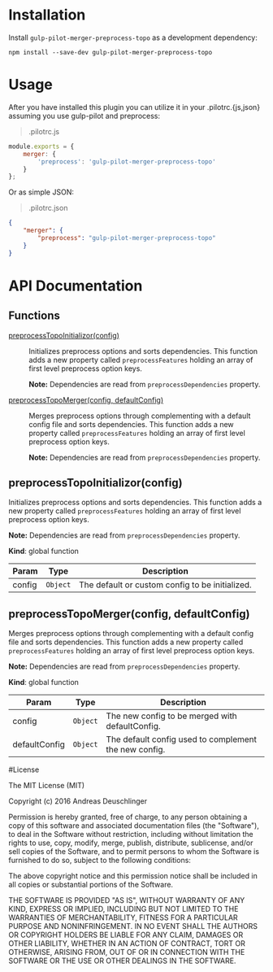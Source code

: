 # Installation

Install `gulp-pilot-merger-preprocess-topo` as a development dependency:

```shell
npm install --save-dev gulp-pilot-merger-preprocess-topo
```

# Usage

After you have installed this plugin you can utilize it in your .pilotrc.{js,json} assuming you use gulp-pilot and preprocess:

> .pilotrc.js

````javascript
module.exports = {
    merger: {
        'preprocess': 'gulp-pilot-merger-preprocess-topo'
    }
};
````

Or as simple JSON:

> .pilotrc.json

````JSON
{
    "merger": {
        "preprocess": "gulp-pilot-merger-preprocess-topo"
    }
}
````

# API Documentation

## Functions

<dl>
<dt><a href="#preprocessTopoInitializor">preprocessTopoInitializor(config)</a></dt>
<dd><p>Initializes preprocess options and sorts dependencies.
This function adds a new property called <code>preprocessFeatures</code> holding an array of first level preprocess option keys.</p>
<p><strong>Note:</strong> Dependencies are read from <code>preprocessDependencies</code> property.</p>
</dd>
<dt><a href="#preprocessTopoMerger">preprocessTopoMerger(config, defaultConfig)</a></dt>
<dd><p>Merges preprocess options through complementing with a default config file and sorts dependencies.
This function adds a new property called <code>preprocessFeatures</code> holding an array of first level preprocess option keys.</p>
<p><strong>Note:</strong> Dependencies are read from <code>preprocessDependencies</code> property.</p>
</dd>
</dl>

<a name="preprocessTopoInitializor"></a>
## preprocessTopoInitializor(config)
Initializes preprocess options and sorts dependencies.
This function adds a new property called `preprocessFeatures` holding an array of first level preprocess option keys.

**Note:** Dependencies are read from `preprocessDependencies` property.

**Kind**: global function  

| Param | Type | Description |
| --- | --- | --- |
| config | <code>Object</code> | The default or custom config to be initialized. |

<a name="preprocessTopoMerger"></a>
## preprocessTopoMerger(config, defaultConfig)
Merges preprocess options through complementing with a default config file and sorts dependencies.
This function adds a new property called `preprocessFeatures` holding an array of first level preprocess option keys.

**Note:** Dependencies are read from `preprocessDependencies` property.

**Kind**: global function  

| Param | Type | Description |
| --- | --- | --- |
| config | <code>Object</code> | The new config to be merged with defaultConfig. |
| defaultConfig | <code>Object</code> | The default config used to complement the new config. |


#License

The MIT License (MIT)

Copyright (c) 2016 Andreas Deuschlinger

Permission is hereby granted, free of charge, to any person obtaining a copy
of this software and associated documentation files (the &quot;Software&quot;), to deal
in the Software without restriction, including without limitation the rights
to use, copy, modify, merge, publish, distribute, sublicense, and/or sell
copies of the Software, and to permit persons to whom the Software is
furnished to do so, subject to the following conditions:

The above copyright notice and this permission notice shall be included in all
copies or substantial portions of the Software.

THE SOFTWARE IS PROVIDED &quot;AS IS&quot;, WITHOUT WARRANTY OF ANY KIND, EXPRESS OR
IMPLIED, INCLUDING BUT NOT LIMITED TO THE WARRANTIES OF MERCHANTABILITY,
FITNESS FOR A PARTICULAR PURPOSE AND NONINFRINGEMENT. IN NO EVENT SHALL THE
AUTHORS OR COPYRIGHT HOLDERS BE LIABLE FOR ANY CLAIM, DAMAGES OR OTHER
LIABILITY, WHETHER IN AN ACTION OF CONTRACT, TORT OR OTHERWISE, ARISING FROM,
OUT OF OR IN CONNECTION WITH THE SOFTWARE OR THE USE OR OTHER DEALINGS IN THE
SOFTWARE.
